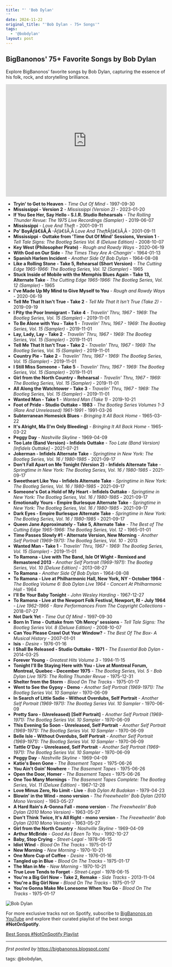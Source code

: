```yaml
---
title: "' 'Bob Dylan'
'"
date: 2024-11-22
original_title: "'Bob Dylan - 75+ Songs'"
tags:
  - '@bobdylan'
layout: post
---
```

<h2>BigBanonos' 75+ Favorite Songs by Bob Dylan</h2> <!--Search Description-->
<p>Explore BigBanonos' favorite songs by Bob Dylan, capturing the essence of his folk, rock, and storytelling brilliance.</p> <!--Spotify Playlist Embed-->
<iframe allow="autoplay; clipboard-write; encrypted-media; fullscreen; picture-in-picture" allowfullscreen="" frameborder="0" height="352" loading="lazy" src="https://open.spotify.com/embed/playlist/7gTnhBs5BDJpOUvL5Ih46w?utm_source=generator" width="100%"></iframe> <!--Song Listings-->
<ul> <li><strong>Tryin' to Get to Heaven</strong> - <em>Time Out Of Mind</em> - 1997-09-30</li> <li><strong>Mississippi - Version 2</strong> - <em>Mississippi (Version 2)</em> - 2023-01-20</li> <li><strong>If You See Her, Say Hello - S.I.R. Studio Rehearsals</strong> - <em>The Rolling Thunder Revue: The 1975 Live Recordings (Sampler)</em> - 2019-06-07</li> <li><strong>Mississippi</strong> - <em>Love And Theft</em> - 2001-09-11</li><li><b>Po' BoyÃƒâ€šÃ‚Â </b>-Ãƒâ€šÃ‚Â <em>Love And Theft</em>Ãƒâ€šÃ‚Â - 2001-09-11</li> <li><strong>Mississippi - Outtake from 'Time Out Of Mind' Sessions, Version 1</strong> - <em>Tell Tale Signs: The Bootleg Series Vol. 8 (Deluxe Edition)</em> - 2008-10-07</li> <li><strong>Key West (Philosopher Pirate)</strong> - <em>Rough and Rowdy Ways</em> - 2020-06-19</li> <li><strong>With God on Our Side</strong> - <em>The Times They Are A-Changin'</em> - 1964-01-13</li> <li><strong>Spanish Harlem Incident</strong> - <em>Another Side Of Bob Dylan</em> - 1964-08-08</li> <li><strong>Like a Rolling Stone - Take 5, Rehearsal (Short Version)</strong> - <em>The Cutting Edge 1965-1966: The Bootleg Series, Vol. 12 (Sampler)</em> - 1965</li> <li><strong>Stuck Inside of Mobile with the Memphis Blues Again - Take 13, Alternate Take</strong> - <em>The Cutting Edge 1965-1966: The Bootleg Series, Vol. 12 (Sampler)</em> - 1965</li> <li><strong>I've Made Up My Mind to Give Myself to You</strong> - <em>Rough and Rowdy Ways</em> - 2020-06-19</li> <li><strong>Tell Me That It Isn't True - Take 2</strong> - <em>Tell Me That It Isn't True (Take 2)</em> - 2019-09-19</li> <li><strong>I Pity the Poor Immigrant - Take 4</strong> - <em>Travelin' Thru, 1967 - 1969: The Bootleg Series, Vol. 15 (Sampler)</em> - 2019-11-01</li> <li><strong>To Be Alone with You - Take 1</strong> - <em>Travelin' Thru, 1967 - 1969: The Bootleg Series, Vol. 15 (Sampler)</em> - 2019-11-01</li> <li><strong>Lay, Lady, Lay - Take 2</strong> - <em>Travelin' Thru, 1967 - 1969: The Bootleg Series, Vol. 15 (Sampler)</em> - 2019-11-01</li> <li><strong>Tell Me That It Isn't True - Take 2</strong> - <em>Travelin' Thru, 1967 - 1969: The Bootleg Series, Vol. 15 (Sampler)</em> - 2019-11-01</li> <li><strong>Country Pie - Take 2</strong> - <em>Travelin' Thru, 1967 - 1969: The Bootleg Series, Vol. 15 (Sampler)</em> - 2019-11-01</li> <li><strong>I Still Miss Someone - Take 5</strong> - <em>Travelin' Thru, 1967 - 1969: The Bootleg Series, Vol. 15 (Sampler)</em> - 2019-11-01</li> <li><strong>Girl from the North Country - Rehearsal</strong> - <em>Travelin' Thru, 1967 - 1969: The Bootleg Series, Vol. 15 (Sampler)</em> - 2019-11-01</li> <li><strong>All Along the Watchtower - Take 3</strong> - <em>Travelin' Thru, 1967 - 1969: The Bootleg Series, Vol. 15 (Sampler)</em> - 2019-11-01</li> <li><strong>Wanted Man - Take 1</strong> - <em>Wanted Man (Take 1)</em> - 2019-10-21</li> <li><strong>Foot of Pride - Studio Outtake - 1983</strong> - <em>The Bootleg Series Volumes 1-3 (Rare And Unreleased) 1961-1991</em> - 1991-03-26</li> <li><strong>Subterranean Homesick Blues</strong> - <em>Bringing It All Back Home</em> - 1965-03-22</li> <li><strong>It's Alright, Ma (I'm Only Bleeding)</strong> - <em>Bringing It All Back Home</em> - 1965-03-22</li> <li><strong>Peggy Day</strong> - <em>Nashville Skyline</em> - 1969-04-09</li> <li><strong>Too Late (Band Version) - Infidels Outtake</strong> - <em>Too Late (Band Version) [Infidels Outtake]</em> - 2021-07-21</li> <li><strong>Jokerman - Infidels Alternate Take</strong> - <em>Springtime in New York: The Bootleg Series, Vol. 16 / 1980-1985</em> - 2021-09-17</li> <li><strong>Don't Fall Apart on Me Tonight (Version 2) - Infidels Alternate Take</strong> - <em>Springtime in New York: The Bootleg Series, Vol. 16 / 1980-1985</em> - 2021-09-17</li> <li><strong>Sweetheart Like You - Infidels Alternate Take</strong> - <em>Springtime in New York: The Bootleg Series, Vol. 16 / 1980-1985</em> - 2021-09-17</li> <li><strong>Someone's Got a Hold of My Heart - Infidels Outtake</strong> - <em>Springtime in New York: The Bootleg Series, Vol. 16 / 1980-1985</em> - 2021-09-17</li> <li><strong>Emotionally Yours - Empire Burlesque Alternate Take</strong> - <em>Springtime in New York: The Bootleg Series, Vol. 16 / 1980-1985</em> - 2021-09-17</li> <li><strong>Dark Eyes - Empire Burlesque Alternate Take</strong> - <em>Springtime in New York: The Bootleg Series, Vol. 16 / 1980-1985</em> - 2021-09-17</li> <li><strong>Queen Jane Approximately - Take 5, Alternate Take</strong> - <em>The Best of The Cutting Edge 1965-1966: The Bootleg Series, Vol. 12</em> - 1965-01-01</li> <li><strong>Time Passes Slowly #1 - Alternate Version, New Morning</strong> - <em>Another Self Portrait (1969-1971): The Bootleg Series, Vol. 10</em> - 2013</li> <li><strong>Wanted Man - Take 1</strong> - <em>Travelin' Thru, 1967 - 1969: The Bootleg Series, Vol. 15 (Sampler)</em> - 2019-11-01</li> <li><strong>To Ramona - Live with The Band, Isle Of Wight - Remixed and Remastered 2013</strong> - <em>Another Self Portrait (1969-1971): The Bootleg Series, Vol. 10 [Deluxe Edition]</em> - 2013-08-27</li> <li><strong>To Ramona</strong> - <em>Another Side Of Bob Dylan</em> - 1964-08-08</li> <li><strong>To Ramona - Live at Philharmonic Hall, New York, NY - October 1964</strong> - <em>The Bootleg Volume 6: Bob Dylan Live 1964 - Concert At Philharmonic Hall</em> - 1964</li> <li><strong>I'll Be Your Baby Tonight</strong> - <em>John Wesley Harding</em> - 1967-12-27</li> <li><strong>To Ramona - Live at the Newport Folk Festival, Newport, RI - July 1964</strong> - <em>Live 1962-1966 - Rare Performances From The Copyright Collections</em> - 2018-07-27</li> <li><strong>Not Dark Yet</strong> - <em>Time Out Of Mind</em> - 1997-09-30</li> <li><strong>Born In Time - Outtake from 'Oh Mercy' sessions</strong> - <em>Tell Tale Signs: The Bootleg Series Vol. 8 (Deluxe Edition)</em> - 2008-10-07</li> <li><strong>Can You Please Crawl Out Your Window?</strong> - <em>The Best Of The Box- A Musical History</em> - 2007-01-01</li> <li><strong>Isis</strong> - <em>Desire</em> - 1976-01-16</li> <li><strong>I Shall Be Released - Studio Outtake - 1971</strong> - <em>The Essential Bob Dylan</em> - 2014-03-25</li> <li><strong>Forever Young</strong> - <em>Greatest Hits Volume 3</em> - 1994-11-15</li> <li><strong>Tonight I'll Be Staying Here with You - Live at Montreal Forum, Montreal, Quebec - December 1975</strong> - <em>The Bootleg Series, Vol. 5 - Bob Dylan Live 1975: The Rolling Thunder Revue</em> - 1975-12-31</li> <li><strong>Shelter from the Storm</strong> - <em>Blood On The Tracks</em> - 1975-01-17</li> <li><strong>Went to See the Gypsy - Demo</strong> - <em>Another Self Portrait (1969-1971): The Bootleg Series Vol. 10 Sampler</em> - 1970-06-09</li> <li><strong>In Search of Little Sadie - Without Overdubs, Self Portrait</strong> - <em>Another Self Portrait (1969-1971): The Bootleg Series Vol. 10 Sampler</em> - 1970-06-09</li> <li><strong>Pretty Saro - (Unreleased) [Self Portrait]</strong> - <em>Another Self Portrait (1969-1971): The Bootleg Series Vol. 10 Sampler</em> - 1970-06-09</li> <li><strong>This Evening So Soon - Unreleased, Self Portrait</strong> - <em>Another Self Portrait (1969-1971): The Bootleg Series Vol. 10 Sampler</em> - 1970-06-09</li> <li><strong>Belle Isle - Without Overdubs, Self Portrait</strong> - <em>Another Self Portrait (1969-1971): The Bootleg Series Vol. 10 Sampler</em> - 1970-06-09</li> <li><strong>Tattle O'Day - Unreleased, Self Portrait</strong> - <em>Another Self Portrait (1969-1971): The Bootleg Series Vol. 10 Sampler</em> - 1970-06-09</li> <li><strong>Peggy Day</strong> - <em>Nashville Skyline</em> - 1969-04-09</li> <li><strong>Katie's Been Gone</strong> - <em>The Basement Tapes</em> - 1975-06-26</li> <li><strong>You Ain't Goin' Nowhere</strong> - <em>The Basement Tapes</em> - 1975-06-26</li> <li><strong>Open the Door, Homer</strong> - <em>The Basement Tapes</em> - 1975-06-26</li> <li><strong>One Too Many Mornings</strong> - <em>The Basement Tapes Complete: The Bootleg Series, Vol. 11 (Deluxe Edition)</em> - 1967-12-28</li> <li><strong>Love Minus Zero, No Limit - Live</strong> - <em>Bob Dylan At Budokan</em> - 1979-04-23</li> <li><strong>Blowin' in the Wind - mono version</strong> - <em>The Freewheelin' Bob Dylan (2010 Mono Version)</em> - 1963-05-27</li> <li><strong>A Hard Rain's A-Gonna Fall - mono version</strong> - <em>The Freewheelin' Bob Dylan (2010 Mono Version)</em> - 1963-05-27</li> <li><strong>Don't Think Twice, It's All Right - mono version</strong> - <em>The Freewheelin' Bob Dylan (2010 Mono Version)</em> - 1963-05-27</li> <li><strong>Girl from the North Country</strong> - <em>Nashville Skyline</em> - 1969-04-09</li> <li><strong>Arthur McBride</strong> - <em>Good As I Been To You</em> - 1992-10-27</li> <li><strong>Baby, Stop Crying</strong> - <em>Street-Legal</em> - 1978-06-15</li> <li><strong>Idiot Wind</strong> - <em>Blood On The Tracks</em> - 1975-01-17</li> <li><strong>New Morning</strong> - <em>New Morning</em> - 1970-10-21</li> <li><strong>One More Cup of Coffee</strong> - <em>Desire</em> - 1976-01-16</li> <li><strong>Tangled up in Blue</strong> - <em>Blood On The Tracks</em> - 1975-01-17</li> <li><strong>The Man in Me</strong> - <em>New Morning</em> - 1970-10-21</li> <li><strong>True Love Tends to Forget</strong> - <em>Street-Legal</em> - 1978-06-15</li> <li><strong>You're a Big Girl Now - Take 2, Remake</strong> - <em>Side Tracks</em> - 2013-11-04</li> <li><strong>You're a Big Girl Now</strong> - <em>Blood On The Tracks</em> - 1975-01-17</li> <li><strong>You're Gonna Make Me Lonesome When You Go</strong> - <em>Blood On The Tracks</em> - 1975-01-17</li>
</ul> <!--Image-->
<img alt="Bob Dylan" src="https://cdn.britannica.com/91/197591-050-E90418AF/Bob-Dylan-Bringing-It-All-Back-Home-1965.jpg" />


<!--Subscribe and Playlist Links-->
<div>
    <p>For more exclusive tracks not on Spotify, subscribe to <a href="https://www.youtube.com/@BigBanonos" target="_blank">BigBanonos on YouTube</a> and explore their curated playlist of the best songs <strong>#NotOnSpotify</strong>.</p>
    <p><a href="https://www.youtube.com/playlist?list=PLtuNtuTatqI0kFahUCbtbfenC_ET5O_tr" target="_blank">Best Songs #NotOnSpotify Playlist<br /></a></p></div>

<hr />

<p><em>first posted by</em> <a href="https://bigbanonos.blogspot.com/" rel="noopener" target="_new">https://bigbanonos.blogspot.com/</a></p>

<p>tags: @bobdylan,</p>
